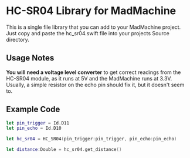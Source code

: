 # HC-SR04 Library for MadMachine
This is a single file library that you can add to your MadMachine project. Just copy and paste the hc_sr04.swift file into your projects Source directory.

## Usage Notes
**You will need a voltage level converter** to get correct readings from the HC-SR04 module, as it runs at 5V and the MadMachine runs at 3.3V. Usually, a simple resistor on the echo pin should fix it, but it doesn't seem to. 

## Example Code
```Swift
let pin_trigger = Id.D11
let pin_echo = Id.D10

let hc_sr04 = HC_SR04(pin_trigger:pin_trigger, pin_echo:pin_echo)

let distance:Double = hc_sr04.get_distance()

```

